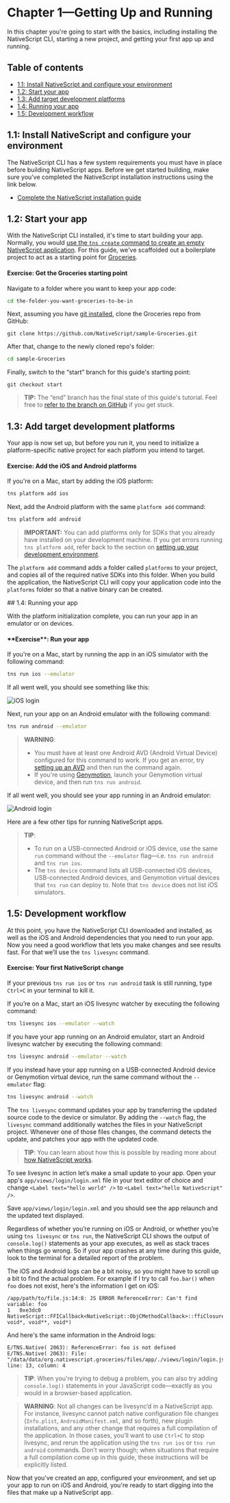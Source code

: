 # Chapter 1—Getting Up and Running

In this chapter you're going to start with the basics, including installing the NativeScript CLI, starting a new project, and getting your first app up and running.

<div class="explain">

## Table of contents

- [1.1: Install NativeScript and configure your environment](#11-install-nativescript-and-configure-your-environment)
- [1.2: Start your app](#12-start-your-app)
- [1.3: Add target development platforms](#13-add-target-development-platforms)
- [1.4: Running your app](#14-running-your-app)
- [1.5: Development workflow](#15-development-workflow)

## 1.1: Install NativeScript and configure your environment

The NativeScript CLI has a few system requirements you must have in place before building NativeScript apps. Before we get started building, make sure you’ve completed the NativeScript installation instructions using the link below.

* [Complete the NativeScript installation guide](/angular/start/quick-setup)

## 1.2: Start your app

With the NativeScript CLI installed, it's time to start building your app. Normally, you would [use the `tns create` command to create an empty NativeScript application](https://github.com/NativeScript/NativeScript-cli#create-project). For this guide, we've scaffolded out a boilerplate project to act as a starting point for [Groceries](https://github.com/NativeScript/sample-Groceries).
</div>

<div class="exercise-start">

<h4><b>Exercise</b>: Get the Groceries starting point</h4>

Navigate to a folder where you want to keep your app code:

<div class="no-copy-button"></div>

```bash
cd the-folder-you-want-groceries-to-be-in
```

Next, assuming you have [git installed](http://www.git-scm.com/), clone the Groceries repo from GitHub:

```git
git clone https://github.com/NativeScript/sample-Groceries.git
```

After that, change to the newly cloned repo's folder:

```bash
cd sample-Groceries
```

Finally, switch to the “start” branch for this guide's starting point:

```git
git checkout start
```

>**TIP:** The “end” branch has the final state of this guide's tutorial. Feel free to [refer to the branch on GitHub](https://github.com/NativeScript/sample-Groceries/tree/end) if you get stuck.

</div>

## 1.3: Add target development platforms

Your app is now set up, but before you run it, you need to initialize a platform-specific native project for each platform you intend to target.

<div class="exercise-start">

<h4><b>Exercise</b>: Add the iOS and Android platforms</h4>

If you're on a Mac, start by adding the iOS platform:

```bash
tns platform add ios
```

Next, add the Android platform with the same `platform add` command:

```bash
tns platform add android
```

</div>

<div class="explain">

>**IMPORTANT:** You can add platforms only for SDKs that you already have installed on your development machine. If you get errors running `tns platform add`, refer back to the section on [setting up your development environment](#11-install-nativescript-and-configure-your-environment).

The `platform add` command adds a folder called `platforms` to your project, and copies all of the required native SDKs into this folder. When you build the application, the NativeScript CLI will copy your application code into the `platforms` folder so that a native binary can be created.
</div>
## 1.4: Running your app

With the platform initialization complete, you can run your app in an emulator or on devices.

<div class="exercise-start">

<h4>**Exercise**: Run your app</h4>


If you're on a Mac, start by running the app in an iOS simulator with the following command:

```bash
tns run ios --emulator
```

If all went well, you should see something like this:

![iOS login](/img/cli-getting-started/nativescript/chapter1/ios/1.png)

Next, run your app on an Android emulator with the following command:

```bash
tns run android --emulator
```

> **WARNING**:
> * You must have at least one Android AVD (Android Virtual Device) configured for this command to work. If you get an error, try [setting up an AVD](http://developer.telerik.com/featured/using-android-emulator-hybrid-mobile-apps-telerik-appbuilder/#managing-avds) and then run the command again.
> * If you're using [Genymotion](https://www.genymotion.com), launch your Genymotion virtual device, and then run `tns run android`.

If all went well, you should see your app running in an Android emulator:

![Android login](/img/cli-getting-started/nativescript/chapter1/android/1.png)

</div>

<div class="explain">

Here are a few other tips for running NativeScript apps.

> **TIP**:
> * To run on a USB-connected Android or iOS device, use the same `run` command without the `--emulator` flag—i.e. `tns run android` and `tns run ios`.
> * The `tns device` command lists all USB-connected iOS devices, USB-connected Android devices, and Genymotion virtual devices that `tns run` can deploy to. Note that `tns device` does not list iOS simulators.


## 1.5: Development workflow

At this point, you have the NativeScript CLI downloaded and installed, as well as the iOS and Android dependencies that you need to run your app. Now you need a good workflow that lets you make changes and see results fast. For that we’ll use the `tns livesync` command.

</div>

<div class="exercise-start">

<h4><b>Exercise</b>: Your first NativeScript change</h4>

If your previous `tns run ios` or `tns run android` task is still running, type `Ctrl+C` in your terminal to kill it.

If you’re on a Mac, start an iOS livesync watcher by executing the following command:

```bash
tns livesync ios --emulator --watch
```

If you have your app running on an Android emulator, start an Android livesync watcher by executing the following command:

```bash
tns livesync android --emulator --watch
```

If you instead have your app running on a USB-connected Android device or Genymotion virtual device, run the same command without the `--emulator` flag:

```bash
tns livesync android --watch
```

The `tns livesync` command updates your app by transferring the updated source code to the device or simulator. By adding the `--watch` flag, the `livesync` command additionally watches the files in your NativeScript project. Whenever one of those files changes, the command detects the update, and patches your app with the updated code.

> **TIP**: You can learn about how this is possible by reading more about [how NativeScript works](http://developer.telerik.com/featured/nativescript-works/).

To see livesync in action let’s make a small update to your app. Open your app's `app/views/login/login.xml` file in your text editor of choice and change `<Label text="hello world" />` to `<Label text="hello NativeScript" />`.

Save `app/views/login/login.xml` and you should see the app relaunch and the updated text displayed.

</div>

<div class="explain">

Regardless of whether you’re running on iOS or Android, or whether you’re using `tns livesync` or `tns run`, the NativeScript CLI shows the output of `console.log()` statements as your app executes, as well as stack traces when things go wrong. So if your app crashes at any time during this guide, look to the terminal for a detailed report of the problem.

The iOS and Android logs can be a bit noisy, so you might have to scroll up a bit to find the actual problem. For example if I try to call `foo.bar()` when `foo` does not exist, here's the information I get on iOS:

```
/app/path/to/file.js:14:8: JS ERROR ReferenceError: Can't find variable: foo
1   0xe3dc0 NativeScript::FFICallback<NativeScript::ObjCMethodCallback>::ffiClosureCallback(ffi_cif*, void*, void**, void*)
```

And here's the same information in the Android logs:

```
E/TNS.Native( 2063): ReferenceError: foo is not defined
E/TNS.Native( 2063): File: "/data/data/org.nativescript.groceries/files/app/./views/login/login.js, line: 13, column: 4
```

> **TIP**: When you're trying to debug a problem, you can also try adding `console.log()` statements in your JavaScript code—exactly as you would in a browser-based application.

> **WARNING**: Not all changes can be livesync’d in a NativeScript app. For instance, livesync cannot patch native configuration file changes (`Info.plist`, `AndroidManifest.xml`, and so forth), new plugin installations, and any other change that requires a full compilation of the application. In those cases, you’ll want to use `Ctrl+C` to stop livesync, and rerun the application using the `tns run ios` or `tns run android` commands. Don’t worry though; when situations that require a full compilation come up in this guide, these instructions will be explicitly listed.

Now that you've created an app, configured your environment, and set up your app to run on iOS and Android, you're ready to start digging into the files that make up a NativeScript app.

</div>